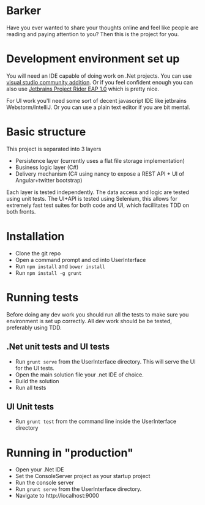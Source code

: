 # Barker

Have you ever wanted to share your thoughts online and feel like people are reading and paying attention to you? Then this is the project for you.

# Development environment set up

You will need an IDE capable of doing work on .Net projects. You can use [visual studio community addition](https://www.visualstudio.com/vs/community/). Or if you feel confident enough you can also use [Jetbrains Project Rider EAP 1.0](https://www.jetbrains.com/rider/) which is pretty nice.

For UI work you'll need some sort of decent javascript IDE like jetbrains Webstorm/IntelliJ. Or you can use a plain text editor if you are bit mental.

# Basic structure

This project is separated into 3 layers
- Persistence layer (currently uses a flat file storage implementation)
- Business logic layer (C#)
- Delivery mechanism (C# using nancy to expose a REST API + UI of Angular+twitter bootstrap)

Each layer is tested independently. The data access and logic are tested using unit tests. 
The UI+API is tested using Selenium, this allows for extremely fast test suites for both code and UI, which facillitates TDD on both fronts. 

# Installation

- Clone the git repo
- Open a command prompt and cd into UserInterface
- Run ```npm install``` and ```bower install```
- Run ```npm install -g grunt```

# Running tests

Before doing any dev work you should run all the tests to make sure you environment is set up correctly. 
All dev work should be be tested, preferably using TDD.

## .Net unit tests and UI tests

- Run ```grunt serve``` from the UserInterface directory. This will serve the UI for the UI tests.
- Open the main solution file your .net IDE of choice.
- Build the solution
- Run all tests

## UI Unit tests

- Run ```grunt test``` from the command line inside the UserInterface directory 

# Running in "production"

- Open your .Net IDE
- Set the ConsoleServer project as your startup project
- Run the console server
- Run ```grunt serve``` from the UserInterface directory.
- Navigate to http://localhost:9000

